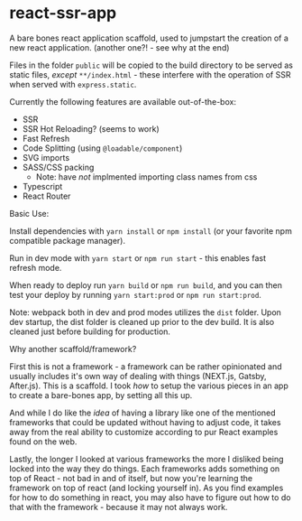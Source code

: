 # react-ssr-app

A bare bones react application scaffold, used to jumpstart the creation of a new react application. (another one?! - see why at the end)

Files in the folder `public` will be copied to the build directory to be served as static files, _except_ `**/index.html` - these interfere with the operation of SSR when served with `express.static`.

Currently the following features are available out-of-the-box:

- SSR
- SSR Hot Reloading? (seems to work)
- Fast Refresh
- Code Splitting (using `@loadable/component`)
- SVG imports
- SASS/CSS packing
  - Note: have _not_ implmented importing class names from css
- Typescript
- React Router

Basic Use:

Install dependencies with `yarn install` or `npm install` (or your favorite npm compatible package manager).

Run in dev mode with `yarn start` or `npm run start` - this enables fast refresh mode.

When ready to deploy run `yarn build` or `npm run build`, and you can then test your deploy by running `yarn start:prod` or `npm run start:prod`.

Note: webpack both in dev and prod modes utilizes the `dist` folder.  Upon dev startup, the dist folder is cleaned up prior to the dev build.  It is also cleaned just before building for production.

Why another scaffold/framework?

First this is not a framework - a framework can be rather opinionated and usually includes it's own way of dealing with things (NEXT.js, Gatsby, After.js). This is a scaffold. I took _how_ to setup the various pieces in an app to create a bare-bones app, by setting all this up.

And while I do like the _idea_ of having a library like one of the mentioned frameworks that could be updated without having to adjust code, it takes away from the real ability to customize according to pur React examples found on the web.

Lastly, the longer I looked at various frameworks the more I disliked being locked into the way they do things. Each frameworks adds something on top of React - not bad in and of itself, but now you're learning the framework on top of react (and locking yourself in). As you find examples for how to do something in react, you may also have to figure out how to do that with the framework - because it may not always work.